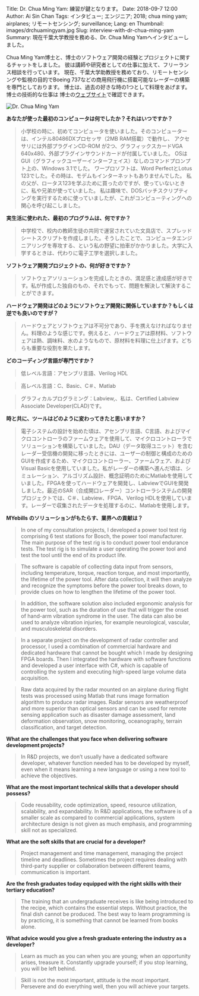 Title: Dr. Chua Ming Yam: 練習が鍵となります。
Date: 2018-09-7 12:00
Author: Ai Sin Chan
Tags: インタビュー; エンジニア; 2018; chua ming yam; airplanes; リモートセンシング; surveillance; 
Lang: en
Thumbnail: images/drchuamingyam.jpg
Slug: interview-with-dr-chua-ming-yam
Summary: 現在千葉大学教授を務める、Dr. Chua Ming Yamへインタビューしました。

Chua Ming Yam博士と、博士のソフトウェア開発の経験とプロジェクトに関するチャットをしました。
彼は講師や研究者としての仕事に加えて、フリーランス相談を行っています。
現在、千葉大学助教授を務めており、リモートセンシングや監視の目的でBoeing 737などの商用飛行機に搭載可能なレーダーの構築を専門としております。
博士は、過去の好きな時の1つとして料理をあげます。博士の技術的な仕事は 博士の[ウェブサイト](https://chuamingyam.wordpress.com/)で確認できます。

![Dr. Chua Ming Yam]({filename}/images/drchuamingyam.jpg)

**あなたが使った最初のコンピュータは何でしたか？それはいつですか？**

> 小学校の時に、初めてコンピュータを使いました。そのコンピューターは、インテル80486DXプロセッサ（2MB RAM搭載）で動作し、
アクセサリには外部プラグインCD-ROM が2つ、グラフィックスカードVGA 640x480、外部プラグインサウンドカードが付属していました。
OSはGUI（グラフィックユーザーインターフェイス）なしのコマンドプロンプト上の、Windows 3.1でした。
ワープロソフトは、Word PerfectとLotus 123でした。その時は、モデムもインターネットもありませんでした。
私の父が、ロータス123を学ぶために買ったのですが、使っていないときに、私や兄弟が使っていました。
私は趣味で、DOSバッチスクリプティングを実行するために使っていましたが、これがコンピューティングへの関心を呼び起こしました。

**実生活に使われた、最初のプログラムは、何ですか？**

> 中学校で、校内の教師生徒の共同で運営されていた文具店で、スプレッドシートスクリプトを作成しました。そうしたことで、コンピュータエンジニアリングを専攻する、という私の野望に拍車がかかりました。大学に入学するときは、代わりに電子工学を選択しました。

**ソフトウェア開発プロジェクトの、何が好きですか？**

> ソフトウェアソリューションを完成したときの、満足感と達成感が好きです。私が作成した独自のもの、それでもって、問題を解決して解決することができます。

**ハードウェア開発はどのようにソフトウェア開発に関係していますか？もしくは逆でも良いのですが？**

> ハードウェアとソフトウェアは不可分であり、手を携えなければなりません。料理のような感じです。例えると、ハードウェアは原材料、ソフトウェアは熱、調味料、水のようなもので、原材料を料理に仕上げます。どちらも重要な役割を果たします。

**どのコーディング言語が専門ですか？**

> 低レベル言語：アセンブリ言語、Verilog HDL

> 高レベル言語：C、Basic、C＃、Matlab

> グラフィカルプログラミング：Labview,、私は、Certified Labview Associate Developer(CLAD)です。

**時と共に、ツールはどのように変わってきたと思いますか？**

> 電子システムの設計を始めた頃は、アセンブリ言語、C言語、およびマイクロコントローラのファームウェアを使用して、マイクロコントローラでソリューションを構築していました。DAU（データ取得ユニット）を含むレーダー受信機の開発に移ったときには、ユーザーの制御と構成のためのGUIを作成するため、マイクロコントローラー、ファームウェア、およびVisual Basicを使用していました。私がレーダーの構築へ進んだ頃は、シミュレーション、アルゴリズム設計、概念証明のためにMatlabを使用していました。FPGAを使ってハードウェアを開発し、LabviewでGUIを開発しました。最近のSAR（合成開口レーダー）コントローラシステムの開発プロジェクトでは、C＃、Labview、FPGA、Verilog HDLを使用しています。レーダーで収集されたデータを処理するのに、Matlabを使用します。

**MYebills のソリューションがもたらす、業界への貢献は？**

> In one of my consultation projects, I developed a power tool test rig comprising 6 test stations for Bosch, the power tool manufacturer. The main purpose of the test rig is to conduct power tool endurance tests. The test rig is to simulate a user operating the power tool and test the tool until the end of its product life.

> The software is capable of collecting data input from sensors, including temperature, torque, reaction torque, and most importantly, the lifetime of the power tool. After data collection, it will then analyze and recognize the symptoms before the power tool breaks down, to provide clues on how to lengthen the lifetime of the power tool.

> In addition, the software solution also included ergonomic analysis for the power tool, such as the duration of use that will trigger the onset of hand-arm vibration syndrome in the user. The data can also be used to analyze vibration injuries, for example neurological, vascular, and musculoskeletal disorders.

> In a separate project on the development of radar controller and processor, I used a combination of commercial hardware and dedicated hardware that cannot be bought which I made by designing FPGA boards. Then I integrated the hardware with software functions and developed a user interface with C#, which is capable of controlling the system and executing high-speed large volume data acquisition.

> Raw data acquired by the radar mounted on an airplane during flight tests was processed using Matlab that runs image formation algorithm to produce radar images. Radar sensors are weatherproof and more superior than optical sensors and can be used for remote sensing application such as disaster damage assessment, land deformation observation, snow monitoring, oceanography, terrain classification, and target detection.

**What are the challenges that you face when delivering software development projects?**

> In R&D projects, we don’t usually have a dedicated software developer, whatever function needed has to be developed by myself, even when it means learning a new language or using a new tool to achieve the objectives.

**What are the most important technical skills that a developer should possess?**

> Code reusability, code optimization, speed, resource utilization, scalability, and expandability. In R&D applications, the software is of a smaller scale as compared to commercial applications, system architecture design is not given as much emphasis, and programming skill not as specialized.

**What are the soft skills that are crucial for a developer?**

> Project management and time management, managing the project timeline and deadlines. Sometimes the project requires dealing with third-party supplier or collaboration between different teams, communication is important.

**Are the fresh graduates today equipped with the right skills with their tertiary education?**

> The training that an undergraduate receives is like being introduced to the recipe, which contains the essential steps. Without practice, the final dish cannot be produced. The best way to learn programming is by practicing, it is something that cannot be learned from books alone.

**What advice would you give a fresh graduate entering the industry as a developer?**

> Learn as much as you can when you are young; when an opportunity arises, treasure it. Constantly upgrade yourself; if you stop learning, you will be left behind.

> Skill is not the most important, attitude is the most important. Persevere and do everything well, then you will achieve your targets.

 
